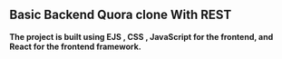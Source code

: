 <h2>Basic Backend Quora clone With REST</h2>

<p><b> The project is built using EJS , CSS , JavaScript  for the frontend, and React for the frontend framework.</b></p>
